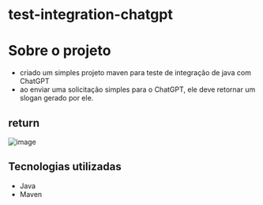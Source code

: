 # test-integration-chatgpt

# Sobre o projeto
- criado um simples projeto maven para teste de integração de java com ChatGPT
- ao enviar uma solicitação simples para o ChatGPT, ele deve retornar um slogan gerado por ele.

## return
![image](https://github.com/Douglas4lves/test-integration-chatgpt/assets/92491046/ac7285c6-b885-4c1f-8b83-1c9a3d967060)




## Tecnologias utilizadas
- Java
- Maven
